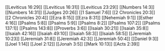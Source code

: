 [[Leviticus 16:29]]
[[Leviticus 16:31]]
[[Leviticus 23:29]]
[[Numbers 14:3]]
[[Numbers 14:31]]
[[Judges 20:26]]
[[1 Samuel 7:6]]
[[2 Chronicles 20:3]]
[[2 Chronicles 20:4]]
[[Ezra 8:15]]
[[Ezra 8:31]]
[[Nehemiah 9:1]]
[[Esther 4:16]]
[[Psalms 5:8]]
[[Psalms 5:9]]
[[Psalms 8:2]]
[[Psalms 107:2]]
[[Psalms 137:1]]
[[Psalms 143:8]]
[[Proverbs 3:6]]
[[Isaiah 30:21]]
[[Isaiah 35:8]]
[[Isaiah 42:16]]
[[Isaiah 49:10]]
[[Isaiah 58:3]]
[[Isaiah 58:5]]
[[Jeremiah 10:23]]
[[Jeremiah 31:8]]
[[Jeremiah 42:3]]
[[Jeremiah 50:4]]
[[Daniel 9:3]]
[[Joel 1:14]]
[[Joel 2:12]]
[[Jonah 3:5]]
[[Mark 10:13]]
[[Acts 2:39]]
